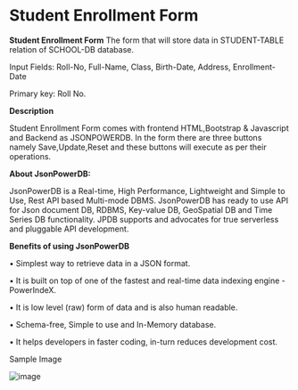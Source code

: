 # Student Enrollment Form

**Student Enrollment Form**
The form that will store data in STUDENT-TABLE relation of SCHOOL-DB database.

Input Fields: Roll-No, Full-Name, Class, Birth-Date, Address, Enrollment-Date

Primary key: Roll No.

**Description**

Student Enrollment Form comes with frontend HTML,Bootstrap & Javascript and Backend as JSONPOWERDB. In the form there are three buttons namely Save,Update,Reset and these buttons will execute as per their operations.

**About JsonPowerDB:**

JsonPowerDB is a Real-time, High Performance, Lightweight and Simple to Use, Rest API based Multi-mode DBMS. JsonPowerDB has ready to use API for Json document DB, RDBMS, Key-value DB, GeoSpatial DB and Time Series DB functionality. JPDB supports and advocates for true serverless and pluggable API development.

**Benefits of using JsonPowerDB**

• Simplest way to retrieve data in a JSON format.

• It is built on top of one of the fastest and real-time data indexing engine - PowerIndeX.

• It is low level (raw) form of data and is also human readable.

• Schema-free, Simple to use and In-Memory database.

• It helps developers in faster coding, in-turn reduces development cost.


Sample Image

![image](https://user-images.githubusercontent.com/121605652/210931366-9237dc61-9679-4b60-b71e-47ab25b1ab63.png)
